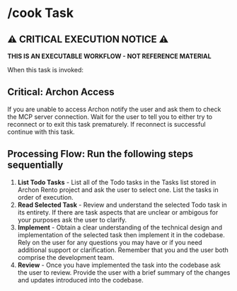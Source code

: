 # /cook Task

## ⚠️ CRITICAL EXECUTION NOTICE ⚠️

**THIS IS AN EXECUTABLE WORKFLOW - NOT REFERENCE MATERIAL**

When this task is invoked:

## Critical: Archon Access

If you are unable to access Archon notify the user and ask them to check the MCP server connection. 
Wait for the user to tell you to either try to reconnect or to exit this task prematurely. If reconnect is successful continue with this task.

## Processing Flow: Run the following steps sequentially

1. **List Todo Tasks** - List all of the Todo tasks in the Tasks list stored in Archon Rento project and ask the user to select one. List the tasks in order of execution.
2. **Read Selected Task** - Review and understand the selected Todo task in its entirety. If there are task aspects that are unclear or ambigous for your purposes ask the user to clarify.
3. **Implement** - Obtain a clear understanding of the technical design and implementation of the selected task then implement it in the codebase. Rely on the user for any questions you may have or if you need additional support or clarification. Remember that you and the user both comprise the development team.
4. **Review** - Once you have implemented the task into the codebase ask the user to review. Provide the user with a brief summary of the changes and updates introduced into the codebase.